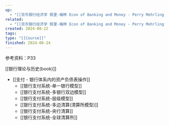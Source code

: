 ```yaml
---
up:
  - "[[货币银行经济学 佩里·梅林 Econ of Banking and Money - Perry Mehrling(course)]]"
related:
  - "[[货币银行经济学 佩里·梅林 Econ of Banking and Money - Perry Mehrling(course)]]"
created: 2024-08-22
tags: 
type: "[[Course]]"
finished: 2024-08-24
---
```


参考资料：P33

[[银行理论与历史(book)]]

- [[支付 - 银行体系内的资产负债表操作]]
	- [[银行支付系统-单一银行模型]]
	- [[银行支付系统-多银行双边模型]]
	- [[银行支付系统-层级模型]]
	- [[银行支付系统-多边清算(清算所模型)]]
	- [[银行支付系统-央行清算]]
	- [[银行支付系统-全球清算所]]





